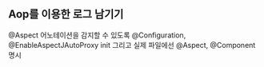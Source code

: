 <h2>Aop를 이용한 로그 남기기</h2>
@Aspect 어노테이션을 감지할 수 있도록 @Configuration, @EnableAspectJAutoProxy init
그리고 실제 파일에선 @Aspect, @Component 명시


